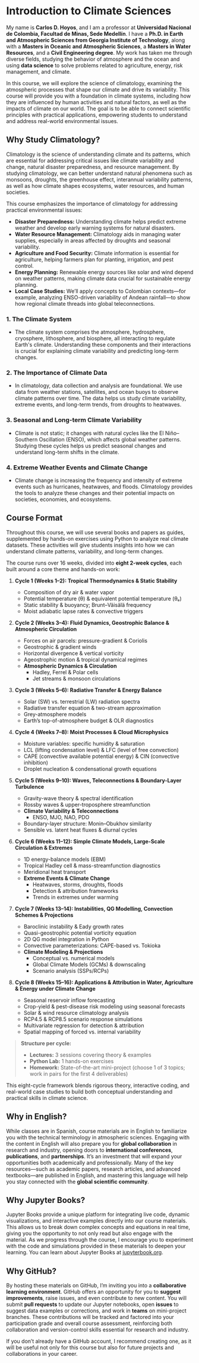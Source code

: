 # Introduction to Climate Sciences

My name is **Carlos D. Hoyos**, and I am a professor at **Universidad Nacional de Colombia, Facultad de Minas, Sede Medellín**. I have a **Ph.D. in Earth and Atmospheric Sciences from Georgia Institute of Technology**, along with a **Masters in Oceanic and Atmospheric Sciences**, a **Masters in Water Resources**, and a **Civil Engineering degree**. My work has taken me through diverse fields, studying the behavior of atmosphere and the ocean and using **data science** to solve problems related to agriculture, energy, risk management, and climate.

In this course, we will explore the science of climatology, examining the atmospheric processes that shape our climate and drive its variability. This course will provide you with a foundation in climate systems, including how they are influenced by human activities and natural factors, as well as the impacts of climate on our world. The goal is to be able to connect scientific principles with practical applications, empowering students to understand and address real-world environmental issues.

## Why Study Climatology?

Climatology is the science of understanding climate and its patterns, which are essential for addressing critical issues like climate variability and change, natural disaster preparedness, and resource management. By studying climatology, we can better understand natural phenomena such as monsoons, droughts, the greenhouse effect, interannual variability patterns, as well as how climate shapes ecosystems, water resources, and human societies.

This course emphasizes the importance of climatology for addressing practical environmental issues:
- **Disaster Preparedness:** Understanding climate helps predict extreme weather and develop early warning systems for natural disasters.  
- **Water Resource Management:** Climatology aids in managing water supplies, especially in areas affected by droughts and seasonal variability.  
- **Agriculture and Food Security:** Climate information is essential for agriculture, helping farmers plan for planting, irrigation, and pest control.  
- **Energy Planning:** Renewable energy sources like solar and wind depend on weather patterns, making climate data crucial for sustainable energy planning.  
- **Local Case Studies:** We’ll apply concepts to Colombian contexts—for example, analyzing ENSO-driven variability of Andean rainfall—to show how regional climate threads into global teleconnections.

### 1. **The Climate System**
   - The climate system comprises the atmosphere, hydrosphere, cryosphere, lithosphere, and biosphere, all interacting to regulate Earth's climate. Understanding these components and their interactions is crucial for explaining climate variability and predicting long-term changes.

### 2. **The Importance of Climate Data**
   - In climatology, data collection and analysis are foundational. We use data from weather stations, satellites, and ocean buoys to observe climate patterns over time. The data helps us study climate variability, extreme events, and long-term trends, from droughts to heatwaves.

### 3. **Seasonal and Long-term Climate Variability**
   - Climate is not static; it changes with natural cycles like the El Niño–Southern Oscillation (ENSO), which affects global weather patterns. Studying these cycles helps us predict seasonal changes and understand long-term shifts in the climate.

### 4. **Extreme Weather Events and Climate Change**
   - Climate change is increasing the frequency and intensity of extreme events such as hurricanes, heatwaves, and floods. Climatology provides the tools to analyze these changes and their potential impacts on societies, economies, and ecosystems.

## Course Format

Throughout this course, we will use several books and papers as guides, supplemented by hands-on exercises using Python to analyze real climate datasets. These activities will give students insights into how we can understand climate patterns, variability, and long-term changes.

The course runs over 16 weeks, divided into **eight 2-week cycles**, each built around a core theme and hands-on work:


1. **Cycle 1 (Weeks 1–2): Tropical Thermodynamics & Static Stability**  
   - Composition of dry air & water vapor  
   - Potential temperature (θ) & equivalent potential temperature (θₑ)  
   - Static stability & buoyancy; Brunt–Väisälä frequency  
   - Moist adiabatic lapse rates & convective triggers  

2. **Cycle 2 (Weeks 3–4): Fluid Dynamics, Geostrophic Balance & Atmospheric Circulation**  
   - Forces on air parcels: pressure-gradient & Coriolis  
   - Geostrophic & gradient winds  
   - Horizontal divergence & vertical vorticity  
   - Ageostrophic motion & tropical dynamical regimes  
   - **Atmospheric Dynamics & Circulation**  
     - Hadley, Ferrel & Polar cells  
     - Jet streams & monsoon circulations  

3. **Cycle 3 (Weeks 5–6): Radiative Transfer & Energy Balance**  
   - Solar (SW) vs. terrestrial (LW) radiation spectra  
   - Radiative transfer equation & two-stream approximation  
   - Grey-atmosphere models  
   - Earth’s top-of-atmosphere budget & OLR diagnostics  

4. **Cycle 4 (Weeks 7–8): Moist Processes & Cloud Microphysics**  
   - Moisture variables: specific humidity & saturation  
   - LCL (lifting condensation level) & LFC (level of free convection)  
   - CAPE (convective available potential energy) & CIN (convective inhibition)  
   - Droplet nucleation & condensational growth equations  

5. **Cycle 5 (Weeks 9–10): Waves, Teleconnections & Boundary-Layer Turbulence**  
   - Gravity-wave theory & spectral identification  
   - Rossby waves & upper-troposphere streamfunction  
   - **Climate Variability & Teleconnections**  
     - ENSO, MJO, NAO, PDO  
   - Boundary-layer structure: Monin–Obukhov similarity  
   - Sensible vs. latent heat fluxes & diurnal cycles  

6. **Cycle 6 (Weeks 11–12): Simple Climate Models, Large-Scale Circulation & Extremes**  
   - 1D energy-balance models (EBM)  
   - Tropical Hadley cell & mass-streamfunction diagnostics  
   - Meridional heat transport  
   - **Extreme Events & Climate Change**  
     - Heatwaves, storms, droughts, floods  
     - Detection & attribution frameworks  
     - Trends in extremes under warming  

7. **Cycle 7 (Weeks 13–14): Instabilities, QG Modelling, Convection Schemes & Projections**  
   - Baroclinic instability & Eady growth rates  
   - Quasi-geostrophic potential vorticity equation  
   - 2D QG model integration in Python  
   - Convective parameterizations: CAPE-based vs. Tokioka  
   - **Climate Modeling & Projections**  
     - Conceptual vs. numerical models  
     - Global Climate Models (GCMs) & downscaling  
     - Scenario analysis (SSPs/RCPs)  

8. **Cycle 8 (Weeks 15–16): Applications & Attribution in Water, Agriculture & Energy under Climate Change**  
   - Seasonal reservoir inflow forecasting  
   - Crop-yield & pest-disease risk modeling using seasonal forecasts  
   - Solar & wind resource climatology analysis  
   - RCP4.5 & RCP8.5 scenario response simulations  
   - Multivariate regression for detection & attribution  
   - Spatial mapping of forced vs. internal variability  

> **Structure per cycle:**  
> - **Lectures:** 3 sessions covering theory & examples  
> - **Python Lab:** 1 hands-on exercises
> - **Homework:** State-of-the-art mini-project (choose 1 of 3 topics; work in pairs for the first 4 deliverables)

This eight-cycle framework blends rigorous theory, interactive coding, and real-world case studies to build both conceptual understanding and practical skills in climate science.  

## Why in English?

While classes are in Spanish, course materials are in English to familiarize you with the technical terminology in atmospheric sciences. Engaging with the content in English will also prepare you for **global collaboration** in research and industry, opening doors to **international conferences**, **publications**, and **partnerships**. It’s an investment that will expand your opportunities both academically and professionally. Many of the key resources—such as academic papers, research articles, and advanced textbooks—are published in English, and mastering this language will help you stay connected with the **global scientific community**.

## Why Jupyter Books?

Jupyter Books provide a unique platform for integrating live code, dynamic visualizations, and interactive examples directly into our course materials. This allows us to break down complex concepts and equations in real time, giving you the opportunity to not only read but also engage with the material. As we progress through the course, I encourage you to experiment with the code and simulations provided in these materials to deepen your learning. You can learn about Jupyter Books at [jupyterbook.org](https://jupyterbook.org).

## Why GitHub?

By hosting these materials on GitHub, I’m inviting you into a **collaborative learning environment**. GitHub offers an opportunity for you to **suggest improvements**, raise issues, and even contribute to new content. You will submit **pull requests** to update our Jupyter notebooks, open **issues** to suggest data examples or corrections, and work in **teams** on mini-project branches. These contributions will be tracked and factored into your participation grade and overall course assessment, reinforcing both collaboration and version-control skills essential for research and industry.

If you don’t already have a GitHub account, I recommend creating one, as it will be useful not only for this course but also for future projects and collaborations in your career.

```{tableofcontents}
